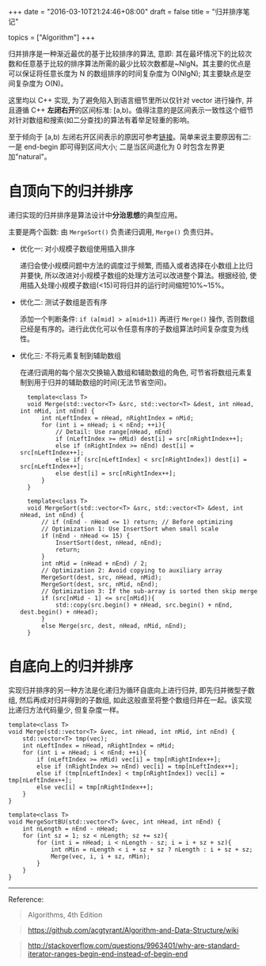 +++
date = "2016-03-10T21:24:46+08:00"
draft = false
title = "归并排序笔记"

topics = ["Algorithm"]
+++

归并排序是一种渐近最优的基于比较排序的算法, 意即: 其在最坏情况下的比较次数和任意基于比较的排序算法所需的最少比较次数都是~NlgN。其主要的优点是可以保证将任意长度为 N 的数组排序的时间复杂度为 O(NlgN); 其主要缺点是空间复杂度为 O(N)。

这里均以 C++ 实现, 为了避免陷入到语言细节里所以仅针对 vector 进行操作, 并且遵循 C++ **左闭右开**的区间标准: [a,b)。值得注意的是区间表示一致性这个细节对针对数组和搜索(如二分查找)的算法有着举足轻重的影响。

至于倾向于 [a,b) 左闭右开区间表示的原因可参考[链接](http://stackoverflow.com/questions/9963401/why-are-standard-iterator-ranges-begin-end-instead-of-begin-end)。简单来说主要原因有二: 一是 end-begin 即可得到区间大小; 二是当区间退化为 0 时包含左界更加"natural"。

# 自顶向下的归并排序 #

递归实现的归并排序是算法设计中**分治思想**的典型应用。

主要是两个函数: 由 `MergeSort()` 负责递归调用, `Merge()` 负责归并。

- 优化一: 对小规模子数组使用插入排序

    递归会使小规模问题中方法的调度过于频繁, 而插入或者选择在小数组上比归并要快, 所以改进对小规模子数组的处理方法可以改进整个算法。根据经验, 使用插入处理小规模子数组(<15)可将归并的运行时间缩短10%~15%。

- 优化二: 测试子数组是否有序
    
    添加一个判断条件: `if (a[mid] > a[mid+1])` 再进行 `Merge()` 操作, 否则数组已经是有序的。进行此优化可以令任意有序的子数组算法时间复杂度变为线性。

- 优化三: 不将元素复制到辅助数组

    在递归调用的每个层次交换输入数组和辅助数组的角色, 可节省将数组元素复制到用于归并的辅助数组的时间(无法节省空间)。
    
        template<class T>
        void Merge(std::vector<T> &src, std::vector<T> &dest, int nHead, int nMid, int nEnd) {
        	int nLeftIndex = nHead, nRightIndex = nMid;
        	for (int i = nHead; i < nEnd; ++i){
        		// Detail: Use range[nHead, nEnd)
        		if (nLeftIndex >= nMid) dest[i] = src[nRightIndex++];
        		else if (nRightIndex >= nEnd) dest[i] = src[nLeftIndex++];
        		else if (src[nLeftIndex] < src[nRightIndex]) dest[i] = src[nLeftIndex++];
        		else dest[i] = src[nRightIndex++];
        	}
        }
        
        template<class T>
        void MergeSort(std::vector<T> &src, std::vector<T> &dest, int nHead, int nEnd) {
        	// if (nEnd - nHead <= 1) return; // Before optimizing
        	// Optimization 1: Use InsertSort when small scale
        	if (nEnd - nHead <= 15) {
        		InsertSort(dest, nHead, nEnd);
        		return;
        	}
        	int nMid = (nHead + nEnd) / 2;
        	// Optimization 2: Avoid copying to auxiliary array
        	MergeSort(dest, src, nHead, nMid);
        	MergeSort(dest, src, nMid, nEnd);
        	// Optimization 3: If the sub-array is sorted then skip merge
        	if (src[nMid - 1] <= src[nMid]){
        		std::copy(src.begin() + nHead, src.begin() + nEnd, dest.begin() + nHead);
        	}
        	else Merge(src, dest, nHead, nMid, nEnd);
        }

# 自底向上的归并排序 #

实现归并排序的另一种方法是化递归为循环自底向上进行归并, 即先归并微型子数组, 然后再成对归并得到的子数组, 如此这般直至将整个数组归并在一起。该实现比递归方法代码量少, 但复杂度一样。

	template<class T>
	void Merge(std::vector<T> &vec, int nHead, int nMid, int nEnd) {
		std::vector<T> tmp(vec);
		int nLeftIndex = nHead, nRightIndex = nMid;
		for (int i = nHead; i < nEnd; ++i){
			if (nLeftIndex >= nMid) vec[i] = tmp[nRightIndex++];
			else if (nRightIndex >= nEnd) vec[i] = tmp[nLeftIndex++];
			else if (tmp[nLeftIndex] < tmp[nRightIndex]) vec[i] = tmp[nLeftIndex++];
			else vec[i] = tmp[nRightIndex++];
		}
	}
	
	template<class T>
	void MergeSortBU(std::vector<T> &vec, int nHead, int nEnd) {
		int nLength = nEnd - nHead;
		for (int sz = 1; sz < nLength; sz += sz){
			for (int i = nHead; i < nLength - sz; i = i + sz + sz){
				int nMin = nLength < i + sz + sz ? nLength : i + sz + sz;
				Merge(vec, i, i + sz, nMin);
			}
		}
	}

----------
Reference:

> Algorithms, 4th Edition

> https://github.com/acgtyrant/Algorithm-and-Data-Structure/wiki

> http://stackoverflow.com/questions/9963401/why-are-standard-iterator-ranges-begin-end-instead-of-begin-end